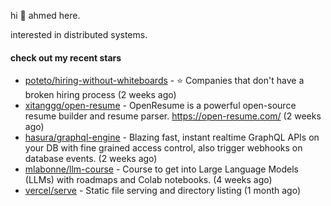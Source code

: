 hi 👋 ahmed here.

interested in distributed systems.

#### check out my recent stars

- [poteto/hiring-without-whiteboards](https://github.com/poteto/hiring-without-whiteboards) - ⭐️  Companies that don&#39;t have a broken hiring process (2 weeks ago)
- [xitanggg/open-resume](https://github.com/xitanggg/open-resume) - OpenResume is a powerful open-source resume builder and resume parser. https://open-resume.com/ (2 weeks ago)
- [hasura/graphql-engine](https://github.com/hasura/graphql-engine) - Blazing fast, instant realtime GraphQL APIs on your DB with fine grained access control, also trigger webhooks on database events. (2 weeks ago)
- [mlabonne/llm-course](https://github.com/mlabonne/llm-course) - Course to get into Large Language Models (LLMs) with roadmaps and Colab notebooks. (4 weeks ago)
- [vercel/serve](https://github.com/vercel/serve) - Static file serving and directory listing (1 month ago)

